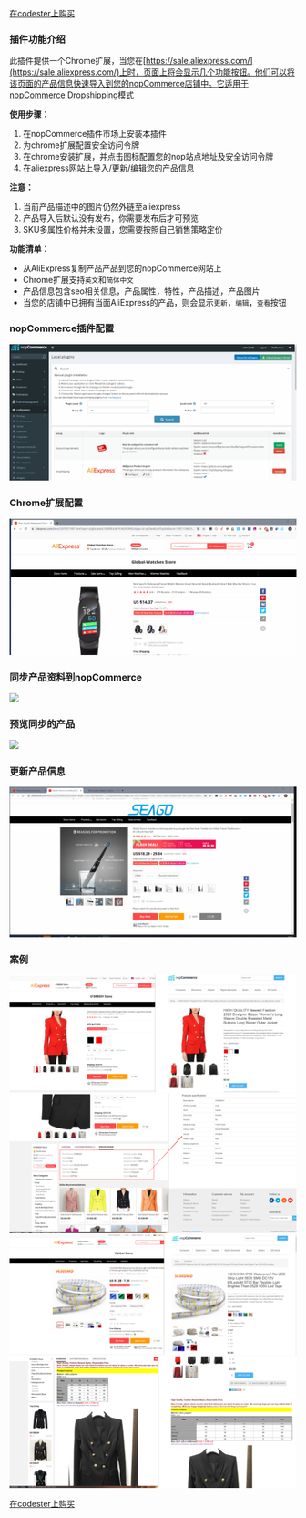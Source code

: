 [在codester上购买](https://www.codester.com/items/25824/dropshipping-aliexpress-nopcommerce-plugin?ref=Tang)

### 插件功能介绍

此插件提供一个Chrome扩展，当您在[https://sale.aliexpress.com/](https://sale.aliexpress.com/)上时，页面上将会显示几个功能按钮。他们可以将该页面的产品信息快速导入到您的nopCommerce店铺中。它适用于nopCommerce Dropshipping模式

**使用步骤：**

1. 在nopCommerce插件市场上安装本插件	
2. 为chrome扩展配置安全访问令牌	
3. 在chrome安装扩展，并点击图标配置您的nop站点地址及安全访问令牌	
4. 在aliexpress网站上导入/更新/编辑您的产品信息	

**注意：**

1. 当前产品描述中的图片仍然外链至aliexpress	
2. 产品导入后默认没有发布，你需要发布后才可预览 
3. SKU多属性价格并未设置，您需要按照自己销售策略定价	

**功能清单：**

- 从AliExpress复制产品产品到您的nopCommerce网站上
- Chrome扩展支持`英文`和`简体中文`
- 产品信息包含seo相关信息，产品属性，特性，产品描述，产品图片
- 当您的店铺中已拥有当面AliExpress的产品，则会显示`更新`，`编辑`，`查看`按钮

### nopCommerce插件配置

![](Assets/ali2nop-config.gif)

### Chrome扩展配置

![](Assets/chrome-ext-config.gif)

### 同步产品资料到nopCommerce

![](Assets/sync-product.gif)

### 预览同步的产品

![](Assets/prev-product.gif)

### 更新产品信息

![](Assets/update-product.gif)

### 案例

![](Assets/sku-props.png)
![](Assets/spec-attrs.png)
![](Assets/sku-props-img.png)
![](Assets/product-desc.png)

[在codester上购买](https://www.codester.com/items/25824/dropshipping-aliexpress-nopcommerce-plugin?ref=Tang)
